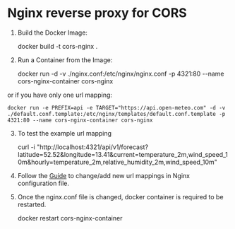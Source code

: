 # Nginx reverse proxy for CORS


1. Build the Docker Image:

    docker build -t cors-nginx .

2. Run a Container from the Image:

    docker run -d -v ./nginx.conf:/etc/nginx/nginx.conf -p 4321:80 --name cors-nginx-container cors-nginx

or if you have only one url mapping:

    docker run -e PREFIX=api -e TARGET="https://api.open-meteo.com" -d -v ./default.conf.template:/etc/nginx/templates/default.conf.template -p 4321:80 --name cors-nginx-container cors-nginx

3. To test the example url mapping

    curl -i "http://localhost:4321/api/v1/forecast?latitude=52.52&longitude=13.41&current=temperature_2m,wind_speed_10m&hourly=temperature_2m,relative_humidity_2m,wind_speed_10m" 

4. Follow the [Guide](https://github.com/bidzhao/corsproxy/blob/main/Guide%20for%20Adding%20New%20URI%20Mappings.pdf) to change/add new url mappings in Nginx configuration  file.

5. Once the nginx.conf file is changed, docker container is required to be restarted.

    docker restart cors-nginx-container